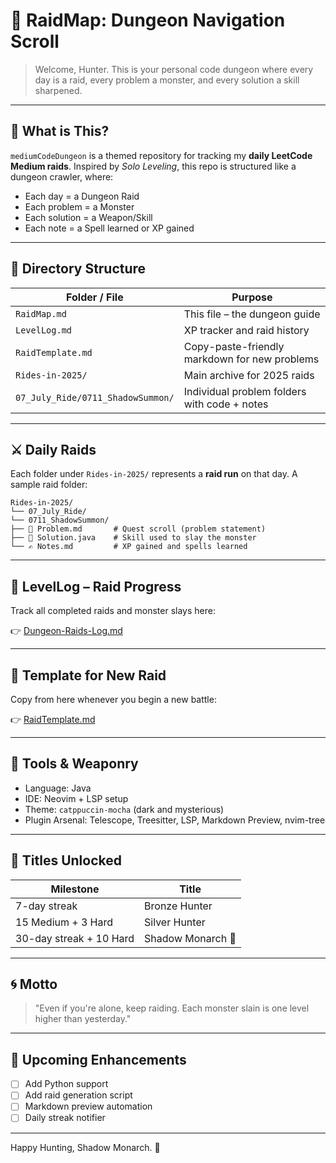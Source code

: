 # 🧭 RaidMap: Dungeon Navigation Scroll

> Welcome, Hunter. This is your personal code dungeon where every day is a raid, every problem a monster, and every solution a skill sharpened.

---

## 🧙 What is This?

`mediumCodeDungeon` is a themed repository for tracking my **daily LeetCode Medium raids**. Inspired by *Solo Leveling*, this repo is structured like a dungeon crawler, where:

- Each day = a Dungeon Raid
- Each problem = a Monster
- Each solution = a Weapon/Skill
- Each note = a Spell learned or XP gained

---

## 📌 Directory Structure

| Folder / File               | Purpose |
|-----------------------------|---------|
| `RaidMap.md`                | This file – the dungeon guide |
| `LevelLog.md`               | XP tracker and raid history |
| `RaidTemplate.md`           | Copy-paste-friendly markdown for new problems |
| `Rides-in-2025/`            | Main archive for 2025 raids |
| `07_July_Ride/0711_ShadowSummon/` | Individual problem folders with code + notes |

---

## ⚔️ Daily Raids

Each folder under `Rides-in-2025/` represents a **raid run** on that day. A sample raid folder:
```
Rides-in-2025/
└── 07_July_Ride/
└── 0711_ShadowSummon/
├── 📜 Problem.md       # Quest scroll (problem statement)
├── 🧠 Solution.java    # Skill used to slay the monster
└── ✍️ Notes.md         # XP gained and spells learned
```
---

## 🧱 LevelLog – Raid Progress

Track all completed raids and monster slays here:

👉 [Dungeon-Raids-Log.md](./Dungeon-Raids-Log.md)

---

## 📜 Template for New Raid

Copy from here whenever you begin a new battle:

👉 [RaidTemplate.md](./RaidTemplate.md)

---

## 🏹 Tools & Weaponry

- Language: Java
- IDE: Neovim + LSP setup
- Theme: `catppuccin-mocha` (dark and mysterious)
- Plugin Arsenal: Telescope, Treesitter, LSP, Markdown Preview, nvim-tree

---

## 🧙 Titles Unlocked

| Milestone | Title |
|-----------|-------|
| 7-day streak | Bronze Hunter |
| 15 Medium + 3 Hard | Silver Hunter |
| 30-day streak + 10 Hard | Shadow Monarch 👑 |

---

## 🌀 Motto

> "Even if you're alone, keep raiding. Each monster slain is one level higher than yesterday."

---

## 🧪 Upcoming Enhancements

- [ ] Add Python support
- [ ] Add raid generation script
- [ ] Markdown preview automation
- [ ] Daily streak notifier

---

Happy Hunting, Shadow Monarch. 👑
